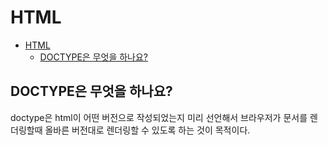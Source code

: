 # HTML

- [HTML](#html)
  - [DOCTYPE은 무엇을 하나요?](#doctype은-무엇을-하나요)

## DOCTYPE은 무엇을 하나요?

doctype은 html이 어떤 버전으로 작성되었는지 미리 선언해서 브라우저가 문서를 렌더링할때 올바른 버전대로 렌더링할 수 있도록 하는 것이 목적이다.
